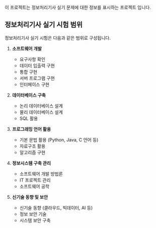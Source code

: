이 프로젝트는 정보처리기사 실기 문제에 대한 정보를 표시하는 프로젝트 입니다.

## 정보처리기사 실기 시험 범위

정보처리기사 실기 시험은 다음과 같은 범위로 구성됩니다.

1.  **소프트웨어 개발**
    *   요구사항 확인
    *   데이터 입출력 구현
    *   통합 구현
    *   서버 프로그램 구현
    *   인터페이스 구현

2.  **데이터베이스 구축**
    *   논리 데이터베이스 설계
    *   물리 데이터베이스 설계
    *   SQL 활용

3.  **프로그래밍 언어 활용**
    *   기본 문법 활용 (Python, Java, C 언어 등)
    *   자료구조 활용
    *   알고리즘 구현

4.  **정보시스템 구축 관리**
    *   소프트웨어 개발 방법론
    *   IT 프로젝트 관리
    *   소프트웨어 공학

5.  **신기술 동향 및 보안**
    *   신기술 동향 (클라우드, 빅데이터, AI 등)
    *   정보 보안 기술
    *   시스템 보안 구축
